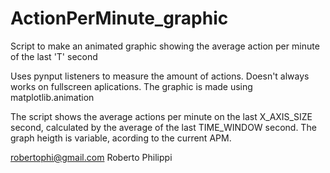 # ActionPerMinute_graphic
Script to make an animated graphic showing the average action per minute of the last 'T' second

Uses pynput listeners to measure the amount of actions. Doesn't always works on fullscreen aplications.
The graphic is made using matplotlib.animation

The script shows the average actions per minute on the last X_AXIS_SIZE second, calculated by the average of the last TIME_WINDOW second.
The graph heigth is variable, acording to the current APM.





robertophi@gmail.com
Roberto Philippi
